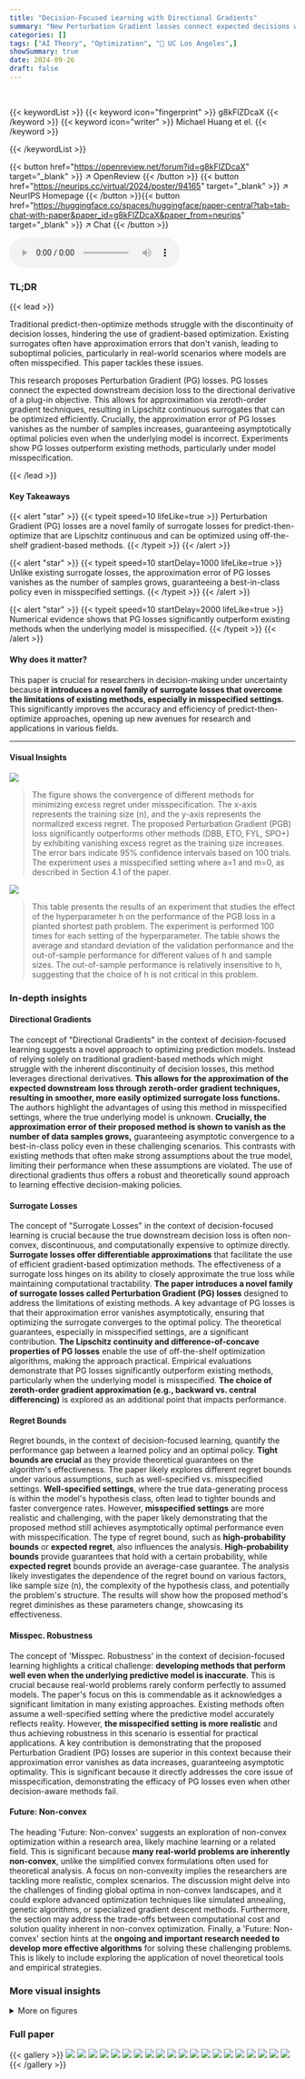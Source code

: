 ```yaml
---
title: "Decision-Focused Learning with Directional Gradients"
summary: "New Perturbation Gradient losses connect expected decisions with directional derivatives, enabling Lipschitz continuous surrogates for predict-then-optimize, asymptotically yielding best-in-class poli..."
categories: []
tags: ["AI Theory", "Optimization", "🏢 UC Los Angeles",]
showSummary: true
date: 2024-09-26
draft: false
---
```


<br>

{{< keywordList >}}
{{< keyword icon="fingerprint" >}} g8kFlZDcaX {{< /keyword >}}
{{< keyword icon="writer" >}} Michael Huang et el. {{< /keyword >}}
 
{{< /keywordList >}}

{{< button href="https://openreview.net/forum?id=g8kFlZDcaX" target="_blank" >}}
↗ OpenReview
{{< /button >}}
{{< button href="https://neurips.cc/virtual/2024/poster/94165" target="_blank" >}}
↗ NeurIPS Homepage
{{< /button >}}{{< button href="https://huggingface.co/spaces/huggingface/paper-central?tab=tab-chat-with-paper&paper_id=g8kFlZDcaX&paper_from=neurips" target="_blank" >}}
↗ Chat
{{< /button >}}



<audio controls>
    <source src="https://ai-paper-reviewer.com/g8kFlZDcaX/podcast.wav" type="audio/wav">
    Your browser does not support the audio element.
</audio>


### TL;DR


{{< lead >}}

Traditional predict-then-optimize methods struggle with the discontinuity of decision losses, hindering the use of gradient-based optimization.  Existing surrogates often have approximation errors that don't vanish, leading to suboptimal policies, particularly in real-world scenarios where models are often misspecified. This paper tackles these issues.

This research proposes Perturbation Gradient (PG) losses. PG losses connect the expected downstream decision loss to the directional derivative of a plug-in objective.  This allows for approximation via zeroth-order gradient techniques, resulting in Lipschitz continuous surrogates that can be optimized efficiently.  Crucially, the approximation error of PG losses vanishes as the number of samples increases, guaranteeing asymptotically optimal policies even when the underlying model is incorrect.  Experiments show PG losses outperform existing methods, particularly under model misspecification.

{{< /lead >}}


#### Key Takeaways

{{< alert "star" >}}
{{< typeit speed=10 lifeLike=true >}} Perturbation Gradient (PG) losses are a novel family of surrogate losses for predict-then-optimize that are Lipschitz continuous and can be optimized using off-the-shelf gradient-based methods. {{< /typeit >}}
{{< /alert >}}

{{< alert "star" >}}
{{< typeit speed=10 startDelay=1000 lifeLike=true >}} Unlike existing surrogate losses, the approximation error of PG losses vanishes as the number of samples grows, guaranteeing a best-in-class policy even in misspecified settings. {{< /typeit >}}
{{< /alert >}}

{{< alert "star" >}}
{{< typeit speed=10 startDelay=2000 lifeLike=true >}} Numerical evidence shows that PG losses significantly outperform existing methods when the underlying model is misspecified. {{< /typeit >}}
{{< /alert >}}

#### Why does it matter?
This paper is crucial for researchers in decision-making under uncertainty because **it introduces a novel family of surrogate losses that overcome the limitations of existing methods, especially in misspecified settings.** This significantly improves the accuracy and efficiency of predict-then-optimize approaches, opening up new avenues for research and applications in various fields.

------
#### Visual Insights



![](https://ai-paper-reviewer.com/g8kFlZDcaX/figures_1_1.jpg)

> The figure shows the convergence of different methods for minimizing excess regret under misspecification.  The x-axis represents the training size (n), and the y-axis represents the normalized excess regret. The proposed Perturbation Gradient (PGB) loss significantly outperforms other methods (DBB, ETO, FYL, SPO+) by exhibiting vanishing excess regret as the training size increases.  The error bars indicate 95% confidence intervals based on 100 trials. The experiment uses a misspecified setting where a=1 and m=0, as described in Section 4.1 of the paper.





![](https://ai-paper-reviewer.com/g8kFlZDcaX/tables_14_1.jpg)

> This table presents the results of an experiment that studies the effect of the hyperparameter h on the performance of the PGB loss in a planted shortest path problem. The experiment is performed 100 times for each setting of the hyperparameter. The table shows the average and standard deviation of the validation performance and the out-of-sample performance for different values of h and sample sizes. The out-of-sample performance is relatively insensitive to h, suggesting that the choice of h is not critical in this problem.





### In-depth insights


#### Directional Gradients
The concept of "Directional Gradients" in the context of decision-focused learning suggests a novel approach to optimizing prediction models.  Instead of relying solely on traditional gradient-based methods which might struggle with the inherent discontinuity of decision losses, this method leverages directional derivatives. **This allows for the approximation of the expected downstream loss through zeroth-order gradient techniques, resulting in smoother, more easily optimized surrogate loss functions.**  The authors highlight the advantages of using this method in misspecified settings, where the true underlying model is unknown. **Crucially, the approximation error of their proposed method is shown to vanish as the number of data samples grows,** guaranteeing asymptotic convergence to a best-in-class policy even in these challenging scenarios.  This contrasts with existing methods that often make strong assumptions about the true model, limiting their performance when these assumptions are violated. The use of directional gradients thus offers a robust and theoretically sound approach to learning effective decision-making policies.

#### Surrogate Losses
The concept of "Surrogate Losses" in the context of decision-focused learning is crucial because the true downstream decision loss is often non-convex, discontinuous, and computationally expensive to optimize directly.  **Surrogate losses offer differentiable approximations** that facilitate the use of efficient gradient-based optimization methods. The effectiveness of a surrogate loss hinges on its ability to closely approximate the true loss while maintaining computational tractability.  **The paper introduces a novel family of surrogate losses called Perturbation Gradient (PG) losses** designed to address the limitations of existing methods.  A key advantage of PG losses is that their approximation error vanishes asymptotically, ensuring that optimizing the surrogate converges to the optimal policy. The theoretical guarantees, especially in misspecified settings, are a significant contribution.  **The Lipschitz continuity and difference-of-concave properties of PG losses** enable the use of off-the-shelf optimization algorithms, making the approach practical.  Empirical evaluations demonstrate that PG losses significantly outperform existing methods, particularly when the underlying model is misspecified.  **The choice of zeroth-order gradient approximation (e.g., backward vs. central differencing)** is explored as an additional point that impacts performance.

#### Regret Bounds
Regret bounds, in the context of decision-focused learning, quantify the performance gap between a learned policy and an optimal policy.  **Tight bounds are crucial** as they provide theoretical guarantees on the algorithm's effectiveness.  The paper likely explores different regret bounds under various assumptions, such as well-specified vs. misspecified settings.  **Well-specified settings**, where the true data-generating process is within the model's hypothesis class, often lead to tighter bounds and faster convergence rates. However, **misspecified settings** are more realistic and challenging, with the paper likely demonstrating that the proposed method still achieves asymptotically optimal performance even with misspecification. The type of regret bound, such as **high-probability bounds** or **expected regret**, also influences the analysis.  **High-probability bounds** provide guarantees that hold with a certain probability, while **expected regret** bounds provide an average-case guarantee. The analysis likely investigates the dependence of the regret bound on various factors, like sample size (n), the complexity of the hypothesis class, and potentially the problem's structure.  The results will show how the proposed method's regret diminishes as these parameters change, showcasing its effectiveness.

#### Misspec. Robustness
The concept of 'Misspec. Robustness' in the context of decision-focused learning highlights a critical challenge: **developing methods that perform well even when the underlying predictive model is inaccurate**.  This is crucial because real-world problems rarely conform perfectly to assumed models.  The paper's focus on this is commendable as it acknowledges a significant limitation in many existing approaches.  Existing methods often assume a well-specified setting where the predictive model accurately reflects reality.   However, **the misspecified setting is more realistic** and thus achieving robustness in this scenario is essential for practical applications.  A key contribution is demonstrating that the proposed Perturbation Gradient (PG) losses are superior in this context because their approximation error vanishes as data increases, guaranteeing asymptotic optimality. This is significant because it directly addresses the core issue of misspecification, demonstrating the efficacy of PG losses even when other decision-aware methods fail.

#### Future: Non-convex
The heading 'Future: Non-convex' suggests an exploration of non-convex optimization within a research area, likely machine learning or a related field.  This is significant because **many real-world problems are inherently non-convex**, unlike the simplified convex formulations often used for theoretical analysis.  A focus on non-convexity implies the researchers are tackling more realistic, complex scenarios.  The discussion might delve into the challenges of finding global optima in non-convex landscapes, and it could explore advanced optimization techniques like simulated annealing, genetic algorithms, or specialized gradient descent methods.  Furthermore, the section may address the trade-offs between computational cost and solution quality inherent in non-convex optimization.  Finally, a 'Future: Non-convex' section hints at the **ongoing and important research needed to develop more effective algorithms** for solving these challenging problems.  This is likely to include exploring the application of novel theoretical tools and empirical strategies.


### More visual insights

<details>
<summary>More on figures
</summary>


![](https://ai-paper-reviewer.com/g8kFlZDcaX/figures_2_1.jpg)

> This figure compares different surrogate losses under misspecified settings.  The left panel shows that for a small sample size (n=30), only the proposed Perturbation Gradient (PG) losses (PGB and PGC) track the decision loss (DL) closely. The right panel demonstrates that as the sample size increases (n=3000), the DL and PG losses become smoother, while other methods deviate significantly from the DL, indicating that the PG losses are more robust to misspecification as data increases.  The figure highlights the improved approximation of PG losses compared to existing approaches under misspecification.


![](https://ai-paper-reviewer.com/g8kFlZDcaX/figures_7_1.jpg)

> This figure compares the performance of SPO+ with other methods (ETO, PGB, and PGC) under different misspecification levels (m) and noise asymmetry levels (a). The left panel shows that as misspecification increases, the excess regret for decision-aware methods increases more slowly than for decision-blind methods. The right panel shows that the performance of SPO+ is significantly impacted by noise asymmetry, whereas the PG losses remain relatively robust.


![](https://ai-paper-reviewer.com/g8kFlZDcaX/figures_8_1.jpg)

> This figure shows the results of a shortest path experiment on a 5x5 grid graph with planted arcs, where one of two paths is optimal depending on the value of X6 (a random variable).  Subfigure (a) illustrates the graph structure with safe (red) and risky (blue) paths.  Subfigure (b) compares the normalized excess regret of various methods (2-State LR, PGB, PGC, SPO+, FYL) as the training sample size (n) increases for two noise distributions: Gaussian and uniform.  Error bars represent 95% confidence intervals over 100 trials. The experiment demonstrates that the performance of the proposed PG losses (PGB, PGC) are more robust against misspecification than other methods in scenarios with a more complex structure.


![](https://ai-paper-reviewer.com/g8kFlZDcaX/figures_9_1.jpg)

> The figure shows the normalized excess regret of different methods for portfolio optimization as the training sample size increases.  The normalized excess regret is calculated by dividing the excess regret by the optimal policy's performance.  The plot compares the performance of PGB and PGC losses against other decision-aware surrogates (2-State LR, FYL, SPO+) and the decision-blind approach (ETO). Error bars represent 95% confidence intervals based on 100 trials. This experiment utilizes real-world data (Fama French Industry Sector Portfolios) making the results especially relevant to practical applications.


![](https://ai-paper-reviewer.com/g8kFlZDcaX/figures_12_1.jpg)

> This figure compares three different zeroth-order gradient methods (PGF, PGB, PGC) for approximating the decision loss function (DL).  It demonstrates that the choice of approximation method significantly impacts the quality of the approximation.  PGB provides a pessimistic approximation, consistently underestimating the DL.  PGF offers an optimistic approximation, sometimes overestimating the DL to the point of selecting an entirely incorrect policy.  In contrast, PGC produces a more accurate approximation, closely tracking the DL function.


![](https://ai-paper-reviewer.com/g8kFlZDcaX/figures_13_1.jpg)

> This figure shows the synthetic data generated for the experiments in Section 4.1.  The left panel shows data generated under the well-specified setting (m = -4), where the underlying function f* is within the hypothesis class. The right panel shows data from the misspecified setting (m = 0), where f* lies outside of the hypothesis class.  The red line in each panel represents the true function f*(X).  The scatter plots show the observed data points (Xi, Yi). The difference in the scatter plots illustrates the impact of misspecification on the observed data.


</details>






### Full paper

{{< gallery >}}
<img src="https://ai-paper-reviewer.com/g8kFlZDcaX/1.png" class="grid-w50 md:grid-w33 xl:grid-w25" />
<img src="https://ai-paper-reviewer.com/g8kFlZDcaX/2.png" class="grid-w50 md:grid-w33 xl:grid-w25" />
<img src="https://ai-paper-reviewer.com/g8kFlZDcaX/3.png" class="grid-w50 md:grid-w33 xl:grid-w25" />
<img src="https://ai-paper-reviewer.com/g8kFlZDcaX/4.png" class="grid-w50 md:grid-w33 xl:grid-w25" />
<img src="https://ai-paper-reviewer.com/g8kFlZDcaX/5.png" class="grid-w50 md:grid-w33 xl:grid-w25" />
<img src="https://ai-paper-reviewer.com/g8kFlZDcaX/6.png" class="grid-w50 md:grid-w33 xl:grid-w25" />
<img src="https://ai-paper-reviewer.com/g8kFlZDcaX/7.png" class="grid-w50 md:grid-w33 xl:grid-w25" />
<img src="https://ai-paper-reviewer.com/g8kFlZDcaX/8.png" class="grid-w50 md:grid-w33 xl:grid-w25" />
<img src="https://ai-paper-reviewer.com/g8kFlZDcaX/9.png" class="grid-w50 md:grid-w33 xl:grid-w25" />
<img src="https://ai-paper-reviewer.com/g8kFlZDcaX/10.png" class="grid-w50 md:grid-w33 xl:grid-w25" />
<img src="https://ai-paper-reviewer.com/g8kFlZDcaX/11.png" class="grid-w50 md:grid-w33 xl:grid-w25" />
<img src="https://ai-paper-reviewer.com/g8kFlZDcaX/12.png" class="grid-w50 md:grid-w33 xl:grid-w25" />
<img src="https://ai-paper-reviewer.com/g8kFlZDcaX/13.png" class="grid-w50 md:grid-w33 xl:grid-w25" />
<img src="https://ai-paper-reviewer.com/g8kFlZDcaX/14.png" class="grid-w50 md:grid-w33 xl:grid-w25" />
<img src="https://ai-paper-reviewer.com/g8kFlZDcaX/15.png" class="grid-w50 md:grid-w33 xl:grid-w25" />
<img src="https://ai-paper-reviewer.com/g8kFlZDcaX/16.png" class="grid-w50 md:grid-w33 xl:grid-w25" />
<img src="https://ai-paper-reviewer.com/g8kFlZDcaX/17.png" class="grid-w50 md:grid-w33 xl:grid-w25" />
<img src="https://ai-paper-reviewer.com/g8kFlZDcaX/18.png" class="grid-w50 md:grid-w33 xl:grid-w25" />
<img src="https://ai-paper-reviewer.com/g8kFlZDcaX/19.png" class="grid-w50 md:grid-w33 xl:grid-w25" />
<img src="https://ai-paper-reviewer.com/g8kFlZDcaX/20.png" class="grid-w50 md:grid-w33 xl:grid-w25" />
{{< /gallery >}}